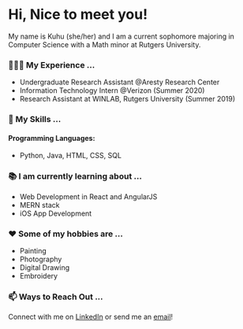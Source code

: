 # Hi, Nice to meet you!

My name is Kuhu (she/her) and I am a current sophomore majoring in Computer Science with a Math minor at Rutgers University.

###  🧑🏻‍💻 My Experience ...
- Undergraduate Research Assistant @Aresty Research Center 
- Information Technology Intern @Verizon (Summer 2020)
- Research Assistant at WINLAB, Rutgers University (Summer 2019)

###  💬 My Skills ...
#### Programming Languages: 
- Python, Java, HTML, CSS, SQL

###  📚 I am currently learning about ...
- Web Development in React and AngularJS
- MERN stack
- iOS App Development

###  ❤️ Some of my hobbies are ...
- Painting
- Photography
- Digital Drawing
- Embroidery

###  :mailbox: Ways to Reach Out ...
Connect with me on <a href="https://www.linkedin.com/in/kuhuhalder/">LinkedIn</a> or send me an <a href="mailto:kuhuhalder2701@gmail.com">email</a>! 

